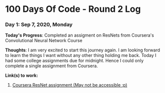 # 100 Days Of Code - Round 2 Log

### Day 1: Sep 7, 2020, Monday

**Today's Progress**: Completed an assigment on ResNets from Coursera's Convolutional Neural Network Course

**Thoughts**: I am very excited to start this journey again. I am looking forward to learn the things I want without any other thing holding me back. Today I had some college assignments due for midnight. Hence I could only complete a single assignment from Coursera. 

**Link(s) to work:** 
1. [Coursera ResNet assignment (May not be accessible :p)](https://wunklietejtpdvpfxijbbq.coursera-apps.org/notebooks/week2/ResNets/Residual_Networks_v2a.ipynb)
